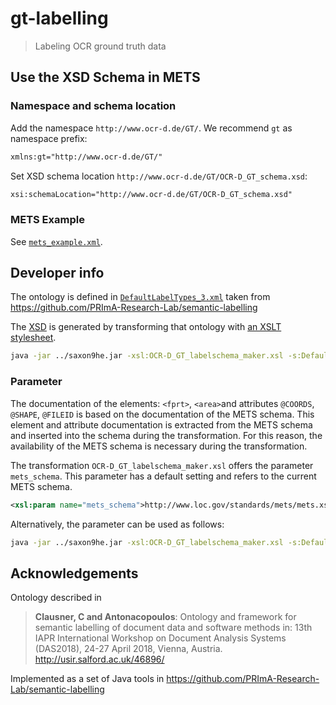 # gt-labelling

> Labeling OCR ground truth data

## Use the XSD Schema in METS

### Namespace and schema location

Add the namespace `http://www.ocr-d.de/GT/`. We recommend `gt` as namespace prefix:

```xml
xmlns:gt="http://www.ocr-d.de/GT/"
```

Set XSD schema location `http://www.ocr-d.de/GT/OCR-D_GT_schema.xsd`:

```xml
xsi:schemaLocation="http://www.ocr-d.de/GT/OCR-D_GT_schema.xsd"
```

### METS Example

See [`mets_example.xml`](./example/mets_example.xml).

## Developer info

The ontology is defined in
[`DefaultLabelTypes_3.xml`](./DefaultLabelTypes_3.xml) taken from
https://github.com/PRImA-Research-Lab/semantic-labelling

The [XSD](./OCR-D_GT_schema.xsd) is generated by transforming that ontology with [an XSLT stylesheet](./OCR-D_GT_labelschema_maker.xsl).

```sh
java -jar ../saxon9he.jar -xsl:OCR-D_GT_labelschema_maker.xsl -s:DefaultLabelTypes_3.xml
```

### Parameter

The documentation of the elements: `<fprt>`, `<area>`and attributes `@COORDS`,
`@SHAPE`, `@FILEID` is based on the documentation of the METS schema. This
element and attribute documentation is extracted from the METS schema and
inserted into the schema during the transformation. For this reason, the
availability of the METS schema is necessary during the transformation.  

The transformation `OCR-D_GT_labelschema_maker.xsl` offers the parameter
`mets_schema`. This parameter has a default setting and refers to the current
METS schema.

 ```xml
 <xsl:param name="mets_schema">http://www.loc.gov/standards/mets/mets.xsd</xsl:param>
```

Alternatively, the parameter can be used as follows:

```sh
java -jar ../saxon9he.jar -xsl:OCR-D_GT_labelschema_maker.xsl -s:DefaultLabelTypes_3.xml mets_schema=http://www.loc.gov/standards/mets/version112/mets.xsd
```


## Acknowledgements

Ontology described in

> **Clausner, C and Antonacopoulos**: Ontology and framework for semantic labelling of document data and software methods in: 13th IAPR International Workshop on Document Analysis Systems (DAS2018), 24-27 April 2018, Vienna, Austria. http://usir.salford.ac.uk/46896/

Implemented as a set of Java tools in https://github.com/PRImA-Research-Lab/semantic-labelling
